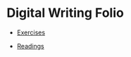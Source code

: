 # Digital Writing Folio

- [Exercises](https://github.com/OllieSpencer/Digital-Writing-Folio/blob/main/exercises.md)

- [Readings](https://github.com/OllieSpencer/Digital-Writing-Folio/blob/main/readings.md)
